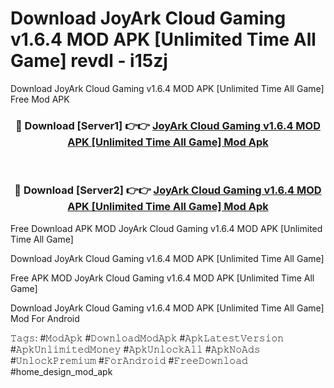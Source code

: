 # Download JoyArk Cloud Gaming v1.6.4 MOD APK [Unlimited Time All Game] revdl - i15zj
Download JoyArk Cloud Gaming v1.6.4 MOD APK [Unlimited Time All Game] Free Mod APK

<div align="center">
<h3>🔴 Download [Server1] 👉👉 <a href="https://apk-comot.site?title=JoyArk_Cloud_Gaming_v1.6.4_MOD_APK_[Unlimited_Time_All_Game]">JoyArk Cloud Gaming v1.6.4 MOD APK [Unlimited Time All Game] Mod Apk</a></h3><br>

<h3>🔴 Download [Server2] 👉👉 <a href="https://apk-comot.site?title=JoyArk_Cloud_Gaming_v1.6.4_MOD_APK_[Unlimited_Time_All_Game]">JoyArk Cloud Gaming v1.6.4 MOD APK [Unlimited Time All Game] Mod Apk</a></h3>
</div>


Free Download APK MOD JoyArk Cloud Gaming v1.6.4 MOD APK [Unlimited Time All Game]

Download JoyArk Cloud Gaming v1.6.4 MOD APK [Unlimited Time All Game] 

Free APK MOD JoyArk Cloud Gaming v1.6.4 MOD APK [Unlimited Time All Game] 

Download JoyArk Cloud Gaming v1.6.4 MOD APK [Unlimited Time All Game] Mod For Android

𝚃𝚊𝚐𝚜: #𝙼𝚘𝚍𝙰𝚙𝚔 #𝙳𝚘𝚠𝚗𝚕𝚘𝚊𝚍𝙼𝚘𝚍𝙰𝚙𝚔 #𝙰𝚙𝚔𝙻𝚊𝚝𝚎𝚜𝚝𝚅𝚎𝚛𝚜𝚒𝚘𝚗 #𝙰𝚙𝚔𝚄𝚗𝚕𝚒𝚖𝚒𝚝𝚎𝚍𝙼𝚘𝚗𝚎𝚢 #𝙰𝚙𝚔𝚄𝚗𝚕𝚘𝚌𝚔𝙰𝚕𝚕 #𝙰𝚙𝚔𝙽𝚘𝙰𝚍𝚜 #𝚄𝚗𝚕𝚘𝚌𝚔𝙿𝚛𝚎𝚖𝚒𝚞𝚖 #𝙵𝚘𝚛𝙰𝚗𝚍𝚛𝚘𝚒𝚍 #𝙵𝚛𝚎𝚎𝙳𝚘𝚠𝚗𝚕𝚘𝚊𝚍 #home_design_mod_apk